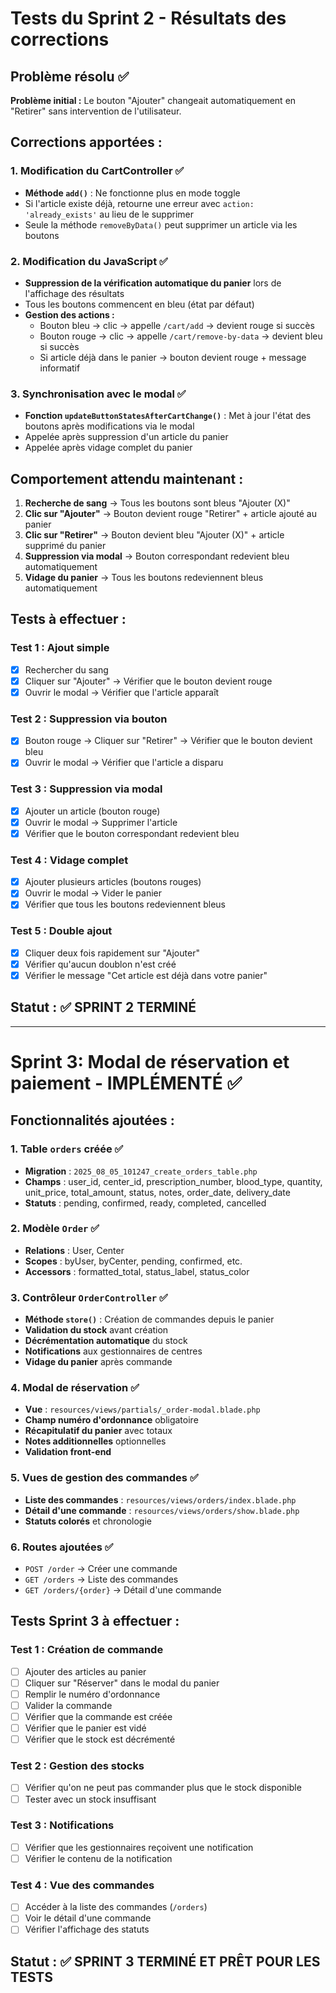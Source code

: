 # Tests du Sprint 2 - Résultats des corrections

## Problème résolu ✅
**Problème initial :** Le bouton "Ajouter" changeait automatiquement en "Retirer" sans intervention de l'utilisateur.

## Corrections apportées :

### 1. Modification du CartController ✅
- **Méthode `add()`** : Ne fonctionne plus en mode toggle
- Si l'article existe déjà, retourne une erreur avec `action: 'already_exists'` au lieu de le supprimer
- Seule la méthode `removeByData()` peut supprimer un article via les boutons

### 2. Modification du JavaScript ✅
- **Suppression de la vérification automatique du panier** lors de l'affichage des résultats
- Tous les boutons commencent en bleu (état par défaut)
- **Gestion des actions :**
  - Bouton bleu → clic → appelle `/cart/add` → devient rouge si succès
  - Bouton rouge → clic → appelle `/cart/remove-by-data` → devient bleu si succès
  - Si article déjà dans le panier → bouton devient rouge + message informatif

### 3. Synchronisation avec le modal ✅
- **Fonction `updateButtonStatesAfterCartChange()`** : Met à jour l'état des boutons après modifications via le modal
- Appelée après suppression d'un article du panier
- Appelée après vidage complet du panier

## Comportement attendu maintenant :

1. **Recherche de sang** → Tous les boutons sont bleus "Ajouter (X)"
2. **Clic sur "Ajouter"** → Bouton devient rouge "Retirer" + article ajouté au panier
3. **Clic sur "Retirer"** → Bouton devient bleu "Ajouter (X)" + article supprimé du panier
4. **Suppression via modal** → Bouton correspondant redevient bleu automatiquement
5. **Vidage du panier** → Tous les boutons redeviennent bleus automatiquement

## Tests à effectuer :

### Test 1 : Ajout simple
- [x] Rechercher du sang
- [x] Cliquer sur "Ajouter" → Vérifier que le bouton devient rouge
- [x] Ouvrir le modal → Vérifier que l'article apparaît

### Test 2 : Suppression via bouton
- [x] Bouton rouge → Cliquer sur "Retirer" → Vérifier que le bouton devient bleu
- [x] Ouvrir le modal → Vérifier que l'article a disparu

### Test 3 : Suppression via modal
- [x] Ajouter un article (bouton rouge)
- [x] Ouvrir le modal → Supprimer l'article
- [x] Vérifier que le bouton correspondant redevient bleu

### Test 4 : Vidage complet
- [x] Ajouter plusieurs articles (boutons rouges)
- [x] Ouvrir le modal → Vider le panier
- [x] Vérifier que tous les boutons redeviennent bleus

### Test 5 : Double ajout
- [x] Cliquer deux fois rapidement sur "Ajouter"
- [x] Vérifier qu'aucun doublon n'est créé
- [x] Vérifier le message "Cet article est déjà dans votre panier"

## Statut : ✅ SPRINT 2 TERMINÉ

---

# Sprint 3: Modal de réservation et paiement - IMPLÉMENTÉ ✅

## Fonctionnalités ajoutées :

### 1. Table `orders` créée ✅
- **Migration** : `2025_08_05_101247_create_orders_table.php`
- **Champs** : user_id, center_id, prescription_number, blood_type, quantity, unit_price, total_amount, status, notes, order_date, delivery_date
- **Statuts** : pending, confirmed, ready, completed, cancelled

### 2. Modèle `Order` ✅
- **Relations** : User, Center
- **Scopes** : byUser, byCenter, pending, confirmed, etc.
- **Accessors** : formatted_total, status_label, status_color

### 3. Contrôleur `OrderController` ✅
- **Méthode `store()`** : Création de commandes depuis le panier
- **Validation du stock** avant création
- **Décrémentation automatique** du stock
- **Notifications** aux gestionnaires de centres
- **Vidage du panier** après commande

### 4. Modal de réservation ✅
- **Vue** : `resources/views/partials/_order-modal.blade.php`
- **Champ numéro d'ordonnance** obligatoire
- **Récapitulatif du panier** avec totaux
- **Notes additionnelles** optionnelles
- **Validation front-end**

### 5. Vues de gestion des commandes ✅
- **Liste des commandes** : `resources/views/orders/index.blade.php`
- **Détail d'une commande** : `resources/views/orders/show.blade.php`
- **Statuts colorés** et chronologie

### 6. Routes ajoutées ✅
- `POST /order` → Créer une commande
- `GET /orders` → Liste des commandes
- `GET /orders/{order}` → Détail d'une commande

## Tests Sprint 3 à effectuer :

### Test 1 : Création de commande
- [ ] Ajouter des articles au panier
- [ ] Cliquer sur "Réserver" dans le modal du panier
- [ ] Remplir le numéro d'ordonnance
- [ ] Valider la commande
- [ ] Vérifier que la commande est créée
- [ ] Vérifier que le panier est vidé
- [ ] Vérifier que le stock est décrémenté

### Test 2 : Gestion des stocks
- [ ] Vérifier qu'on ne peut pas commander plus que le stock disponible
- [ ] Tester avec un stock insuffisant

### Test 3 : Notifications
- [ ] Vérifier que les gestionnaires reçoivent une notification
- [ ] Vérifier le contenu de la notification

### Test 4 : Vue des commandes
- [ ] Accéder à la liste des commandes (`/orders`)
- [ ] Voir le détail d'une commande
- [ ] Vérifier l'affichage des statuts

## Statut : ✅ SPRINT 3 TERMINÉ ET PRÊT POUR LES TESTS
